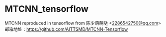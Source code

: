 # MTCNN_tensorflow
MTCNN reproduced in tensorflow from 陈少萌萌哒 &lt;2286542750@qq.com>
邮箱地址：https://github.com/AITTSMD/MTCNN-Tensorflow

